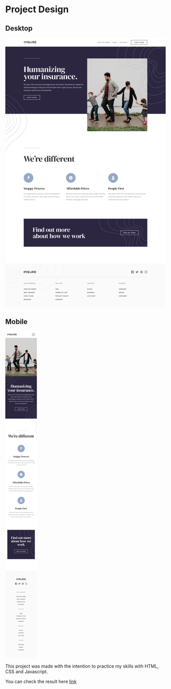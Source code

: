 # Project Design
## Desktop
![design-desktop](/design/desktop-design.jpg)
## Mobile
![design-mobile](/design/mobile-design.jpg)


This project was made with the intention to practice my skills with HTML, CSS and Javascript.

You can check the result here [link](https://insure-landing-page-chi-blue.vercel.app/)